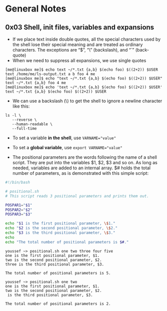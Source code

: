 # General Notes

## 0x03 Shell, init files, variables and expansions
- If we place text inside double quotes, all the special characters used by the shell lose their special meaning and are treated as ordinary characters. The exceptions are “$”, “\” (backslash), and “`” (back- quote)
- When we need to suppress all expansions, we use single quotes
```shell
[me@linuxbox me]$ echo text ~/*.txt {a,b} $(echo foo) $((2+2)) $USER
text /home/me/ls-output.txt a b foo 4 me
[me@linuxbox me]$ echo "text ~/*.txt {a,b} $(echo foo) $((2+2)) $USER"
text ~/*.txt {a,b} foo 4 me
[me@linuxbox me]$ echo 'text ~/*.txt {a,b} $(echo foo) $((2+2)) $USER'
text ~/*.txt {a,b} $(echo foo) $((2+2)) $USER
```
- We can use a backslash (\\) to get the shell to ignore a newline character like this:
```shell
ls -l \
   --reverse \
   --human-readable \
   --full-time
```
- To set a variable **in the shell**, use
`VARNAME="value"`
- To set a **global variable**, use `export VARNAME="value"`

- The positional parameters are the words following the name of a shell script. They are put into the variables \$1, \$2, \$3 and so on. As long as needed, variables are added to an internal array. \$# holds the total number of parameters, as is demonstrated with this simple script:
```bash
#!/bin/bash

# positional.sh
# This script reads 3 positional parameters and prints them out.

POSPAR1="$1"
POSPAR2="$2"
POSPAR3="$3"

echo "$1 is the first positional parameter, \$1."
echo "$2 is the second positional parameter, \$2."
echo "$3 is the third positional parameter, \$3."
echo
echo "The total number of positional parameters is $#."
```
``` shell
youssef ~> positional.sh one two three four five
one is the first positional parameter, $1.
two is the second positional parameter, $2.
three is the third positional parameter, $3.

The total number of positional parameters is 5.

youssef ~> positional.sh one two
one is the first positional parameter, $1.
two is the second positional parameter, $2.
 is the third positional parameter, $3.

The total number of positional parameters is 2.
```
